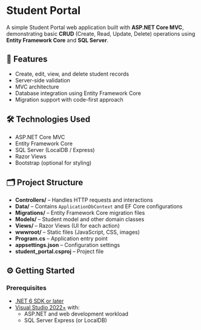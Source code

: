 # Student Portal

A simple Student Portal web application built with **ASP.NET Core MVC**, demonstrating basic **CRUD** (Create, Read, Update, Delete) operations using **Entity Framework Core** and **SQL Server**.

## 🚀 Features

- Create, edit, view, and delete student records
- Server-side validation
- MVC architecture
- Database integration using Entity Framework Core
- Migration support with code-first approach

## 🛠️ Technologies Used

- ASP.NET Core MVC
- Entity Framework Core
- SQL Server (LocalDB / Express)
- Razor Views
- Bootstrap (optional for styling)

## 🗂️ Project Structure

- **Controllers/** – Handles HTTP requests and interactions
- **Data/** – Contains `ApplicationDbContext` and EF Core configurations
- **Migrations/** – Entity Framework Core migration files
- **Models/** – Student model and other domain classes
- **Views/** – Razor Views (UI for each action)
- **wwwroot/** – Static files (JavaScript, CSS, images)
- **Program.cs** – Application entry point
- **appsettings.json** – Configuration settings
- **student_portal.csproj** – Project file



## ⚙️ Getting Started

### Prerequisites

- [.NET 6 SDK or later](https://dotnet.microsoft.com/download)
- [Visual Studio 2022+](https://visualstudio.microsoft.com/) with:
  - ASP.NET and web development workload
  - SQL Server Express (or LocalDB)















